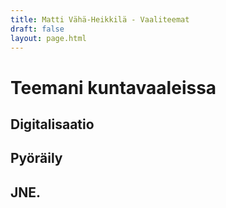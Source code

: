 ```yaml
---
title: Matti Vähä-Heikkilä - Vaaliteemat
draft: false
layout: page.html
---
```


# Teemani kuntavaaleissa

## Digitalisaatio

## Pyöräily

## JNE.